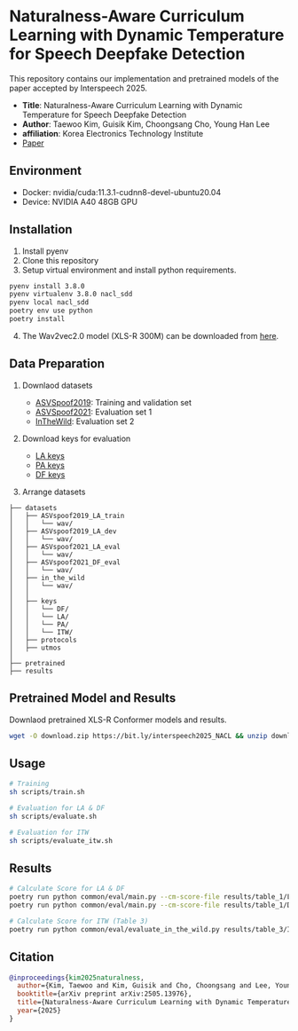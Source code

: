 # Naturalness-Aware Curriculum Learning with Dynamic Temperature for Speech Deepfake Detection
This repository contains our implementation and pretrained models of the paper accepted by Interspeech 2025.
   * **Title**: Naturalness-Aware Curriculum Learning with Dynamic Temperature for Speech Deepfake Detection
   * **Author**: Taewoo Kim, Guisik Kim, Choongsang Cho, Young Han Lee
   * **affiliation**: Korea Electronics Technology Institute
   * [Paper](https://arxiv.org/abs/2505.13976)

## Environment
   * Docker: nvidia/cuda:11.3.1-cudnn8-devel-ubuntu20.04
   * Device: NVIDIA A40 48GB GPU

## Installation
1. Install pyenv
2. Clone this repository
3. Setup virtual environment and install python requirements.
```sh
pyenv install 3.8.0
pyenv virtualenv 3.8.0 nacl_sdd
pyenv local nacl_sdd
poetry env use python
poetry install
```
4. The Wav2vec2.0 model (XLS-R 300M) can be downloaded from [here](https://github.com/facebookresearch/fairseq/tree/main/examples/wav2vec/xlsr). 

## Data Preparation
1. Downlaod datasets
    * [ASVSpoof2019](https://www.asvspoof.org/index2019.html): Training and validation set
    * [ASVSpoof2021](https://www.asvspoof.org/index2021.html): Evaluation set 1
    * [InTheWild](https://deepfake-total.com/in_the_wild): Evaluation set 2

2. Download keys for evaluation
    * [LA keys](https://www.asvspoof.org/asvspoof2021/LA-keys-full.tar.gz)
    * [PA keys](https://www.asvspoof.org/asvspoof2021/PA-keys-full.tar.gz)
    * [DF keys](https://www.asvspoof.org/asvspoof2021/DF-keys-full.tar.gz)

3. Arrange datasets 
```
├── datasets
│   ├── ASVspoof2019_LA_train
│   │   └── wav/
│   ├── ASVspoof2019_LA_dev
│   │   └── wav/
│   ├── ASVspoof2021_LA_eval
│   │   └── wav/
│   ├── ASVspoof2021_DF_eval
│   │   └── wav/
│   ├── in_the_wild
│   │   └── wav/
│   │
│   ├── keys
│   │   └── DF/
│   │   └── LA/
│   │   └── PA/
│   │   └── ITW/
│   ├── protocols
│   ├── utmos
│
├── pretrained
├── results

```

## Pretrained Model and Results
Downlaod pretrained XLS-R Conformer models and results.
```sh
wget -O download.zip https://bit.ly/interspeech2025_NACL && unzip download.zip
```

## Usage
```sh
# Training
sh scripts/train.sh

# Evaluation for LA & DF
sh scripts/evaluate.sh

# Evaluation for ITW
sh scripts/evaluate_itw.sh
```

## Results
```sh
# Calculate Score for LA & DF
poetry run python common/eval/main.py --cm-score-file results/table_1/LA_fix/conformer_cl_dt.txt --track LA --subset eval
poetry run python common/eval/main.py --cm-score-file results/table_1/DF_fix/conformer_cl_dt.txt --track DF --subset eval

# Calculate Score for ITW (Table 3)
poetry run python common/eval/evaluate_in_the_wild.py results/table_3/ITW/conformer_cl_dt.txt datasets/keys/ITW/meta.csv
```

## Citation
```bibtex
@inproceedings{kim2025naturalness,
  author={Kim, Taewoo and Kim, Guisik and Cho, Choongsang and Lee, Young Han},
  booktitle={arXiv preprint arXiv:2505.13976},
  title={Naturalness-Aware Curriculum Learning with Dynamic Temperature for Speech Deepfake Detection},
  year={2025}
}
```
